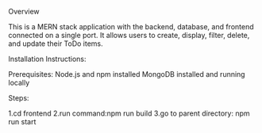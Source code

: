 Overview

This is a MERN stack application with the backend, database, and frontend connected on a single port. It allows users to create, display, filter, delete, and update their ToDo items.

Installation Instructions:

Prerequisites:
Node.js and npm installed
MongoDB installed and running locally

Steps:

1.cd frontend
2.run command:npm run build
3.go to parent directory: npm run start
